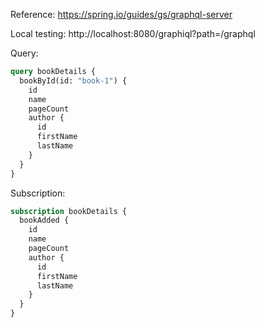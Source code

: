 Reference: https://spring.io/guides/gs/graphql-server

Local testing: http://localhost:8080/graphiql?path=/graphql


Query:
```graphql
query bookDetails {
  bookById(id: "book-1") {
    id
    name
    pageCount
    author {
      id
      firstName
      lastName
    }
  }
}
```

Subscription:
```graphql
subscription bookDetails {
  bookAdded {
    id
    name
    pageCount
    author {
      id
      firstName
      lastName
    }
  }
}
```